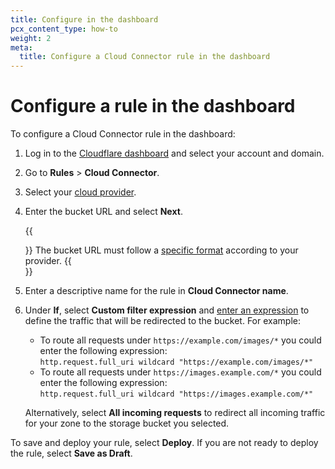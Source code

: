 ```yaml
---
title: Configure in the dashboard
pcx_content_type: how-to
weight: 2
meta:
  title: Configure a Cloud Connector rule in the dashboard
---
```


# Configure a rule in the dashboard

To configure a Cloud Connector rule in the dashboard:

1. Log in to the [Cloudflare dashboard](https://dash.cloudflare.com) and select your account and domain.

2. Go to **Rules** > **Cloud Connector**.

3. Select your [cloud provider](/rules/cloud-connector/providers/).

4. Enter the bucket URL and select **Next**.

    {{<Aside type="warning">}}
The bucket URL must follow a [specific format](/rules/cloud-connector/providers/) according to your provider.
    {{</Aside>}}

5. Enter a descriptive name for the rule in **Cloud Connector name**.

6. Under **If**, select **Custom filter expression** and [enter an expression](/ruleset-engine/rules-language/expressions/edit-expressions/) to define the traffic that will be redirected to the bucket. For example:

    - To route all requests under `https://example.com/images/*` you could enter the following expression:<br/>
    `http.request.full_uri wildcard "https://example.com/images/*"`
    - To route all requests under `https://images.example.com/*` you could enter the following expression:<br/>
    `http.request.full_uri wildcard "https://images.example.com/*"`

    Alternatively, select **All incoming requests** to redirect all incoming traffic for your zone to the storage bucket you selected.

To save and deploy your rule, select **Deploy**. If you are not ready to deploy the rule, select **Save as Draft**.